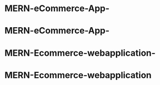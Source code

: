 # MERN-eCommerce-App-
# MERN-eCommerce-App-
# MERN-Ecommerce-webapplication-
# MERN-Ecommerce-webapplication
